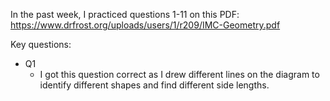 In the past week, I practiced questions 1-11 on this PDF: https://www.drfrost.org/uploads/users/1/r209/IMC-Geometry.pdf

Key questions:

- Q1
  - I got this question correct as I drew different lines on the diagram to identify different shapes and find different side lengths.

